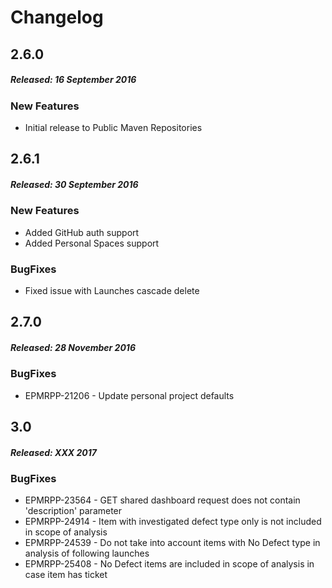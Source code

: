 # Changelog

## 2.6.0
##### Released: 16 September 2016

### New Features
* Initial release to Public Maven Repositories

## 2.6.1
##### Released: 30 September 2016

### New Features
* Added GitHub auth support
* Added Personal Spaces support

### BugFixes
* Fixed issue with Launches cascade delete

## 2.7.0
##### Released: 28 November 2016

### BugFixes
* EPMRPP-21206 - Update personal project defaults


## 3.0
##### Released: XXX 2017

### BugFixes
* EPMRPP-23564 - GET shared dashboard request does not contain 'description' parameter
* EPMRPP-24914 - Item with investigated defect type only is not included in scope of analysis
* EPMRPP-24539 - Do not take into account items with No Defect type in analysis of following launches
* EPMRPP-25408 - No Defect items are included in scope of analysis in case item has ticket